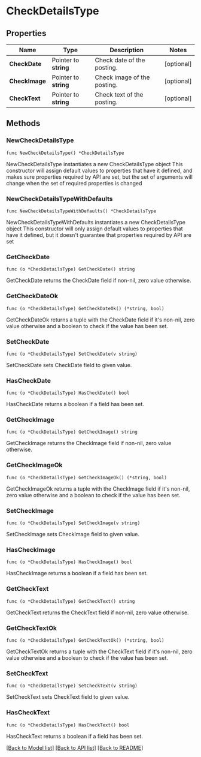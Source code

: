 # CheckDetailsType

## Properties

Name | Type | Description | Notes
------------ | ------------- | ------------- | -------------
**CheckDate** | Pointer to **string** | Check date of the posting. | [optional] 
**CheckImage** | Pointer to **string** | Check image of the posting. | [optional] 
**CheckText** | Pointer to **string** | Check text of the posting. | [optional] 

## Methods

### NewCheckDetailsType

`func NewCheckDetailsType() *CheckDetailsType`

NewCheckDetailsType instantiates a new CheckDetailsType object
This constructor will assign default values to properties that have it defined,
and makes sure properties required by API are set, but the set of arguments
will change when the set of required properties is changed

### NewCheckDetailsTypeWithDefaults

`func NewCheckDetailsTypeWithDefaults() *CheckDetailsType`

NewCheckDetailsTypeWithDefaults instantiates a new CheckDetailsType object
This constructor will only assign default values to properties that have it defined,
but it doesn't guarantee that properties required by API are set

### GetCheckDate

`func (o *CheckDetailsType) GetCheckDate() string`

GetCheckDate returns the CheckDate field if non-nil, zero value otherwise.

### GetCheckDateOk

`func (o *CheckDetailsType) GetCheckDateOk() (*string, bool)`

GetCheckDateOk returns a tuple with the CheckDate field if it's non-nil, zero value otherwise
and a boolean to check if the value has been set.

### SetCheckDate

`func (o *CheckDetailsType) SetCheckDate(v string)`

SetCheckDate sets CheckDate field to given value.

### HasCheckDate

`func (o *CheckDetailsType) HasCheckDate() bool`

HasCheckDate returns a boolean if a field has been set.

### GetCheckImage

`func (o *CheckDetailsType) GetCheckImage() string`

GetCheckImage returns the CheckImage field if non-nil, zero value otherwise.

### GetCheckImageOk

`func (o *CheckDetailsType) GetCheckImageOk() (*string, bool)`

GetCheckImageOk returns a tuple with the CheckImage field if it's non-nil, zero value otherwise
and a boolean to check if the value has been set.

### SetCheckImage

`func (o *CheckDetailsType) SetCheckImage(v string)`

SetCheckImage sets CheckImage field to given value.

### HasCheckImage

`func (o *CheckDetailsType) HasCheckImage() bool`

HasCheckImage returns a boolean if a field has been set.

### GetCheckText

`func (o *CheckDetailsType) GetCheckText() string`

GetCheckText returns the CheckText field if non-nil, zero value otherwise.

### GetCheckTextOk

`func (o *CheckDetailsType) GetCheckTextOk() (*string, bool)`

GetCheckTextOk returns a tuple with the CheckText field if it's non-nil, zero value otherwise
and a boolean to check if the value has been set.

### SetCheckText

`func (o *CheckDetailsType) SetCheckText(v string)`

SetCheckText sets CheckText field to given value.

### HasCheckText

`func (o *CheckDetailsType) HasCheckText() bool`

HasCheckText returns a boolean if a field has been set.


[[Back to Model list]](../README.md#documentation-for-models) [[Back to API list]](../README.md#documentation-for-api-endpoints) [[Back to README]](../README.md)


